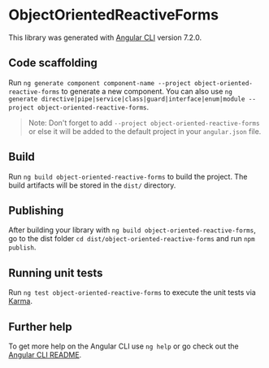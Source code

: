 # ObjectOrientedReactiveForms

This library was generated with [Angular CLI](https://github.com/angular/angular-cli) version 7.2.0.

## Code scaffolding

Run `ng generate component component-name --project object-oriented-reactive-forms` to generate a new component. You can also use `ng generate directive|pipe|service|class|guard|interface|enum|module --project object-oriented-reactive-forms`.
> Note: Don't forget to add `--project object-oriented-reactive-forms` or else it will be added to the default project in your `angular.json` file. 

## Build

Run `ng build object-oriented-reactive-forms` to build the project. The build artifacts will be stored in the `dist/` directory.

## Publishing

After building your library with `ng build object-oriented-reactive-forms`, go to the dist folder `cd dist/object-oriented-reactive-forms` and run `npm publish`.

## Running unit tests

Run `ng test object-oriented-reactive-forms` to execute the unit tests via [Karma](https://karma-runner.github.io).

## Further help

To get more help on the Angular CLI use `ng help` or go check out the [Angular CLI README](https://github.com/angular/angular-cli/blob/master/README.md).
